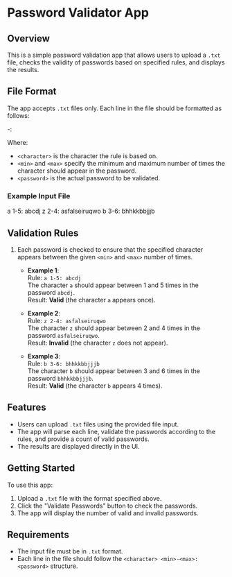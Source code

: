 # Password Validator App

## Overview

This is a simple password validation app that allows users to upload a `.txt` file, checks the validity of passwords based on specified rules, and displays the results.

## File Format

The app accepts `.txt` files only. Each line in the file should be formatted as follows:

<character> <min>-<max>: <password>

Where:
- `<character>` is the character the rule is based on.
- `<min>` and `<max>` specify the minimum and maximum number of times the character should appear in the password.
- `<password>` is the actual password to be validated.

### Example Input File

a 1-5: abcdj z 2-4: asfalseiruqwo b 3-6: bhhkkbbjjjb

## Validation Rules

1. Each password is checked to ensure that the specified character appears between the given `<min>` and `<max>` number of times.
   
   - **Example 1**:  
     Rule: `a 1-5: abcdj`  
     The character `a` should appear between 1 and 5 times in the password `abcdj`.  
     Result: **Valid** (the character `a` appears once).

   - **Example 2**:  
     Rule: `z 2-4: asfalseiruqwo`  
     The character `z` should appear between 2 and 4 times in the password `asfalseiruqwo`.  
     Result: **Invalid** (the character `z` does not appear).

   - **Example 3**:  
     Rule: `b 3-6: bhhkkbbjjjb`  
     The character `b` should appear between 3 and 6 times in the password `bhhkkbbjjjb`.  
     Result: **Valid** (the character `b` appears 4 times).

## Features

- Users can upload `.txt` files using the provided file input.
- The app will parse each line, validate the passwords according to the rules, and provide a count of valid passwords.
- The results are displayed directly in the UI.

## Getting Started

To use this app:

1. Upload a `.txt` file with the format specified above.
2. Click the "Validate Passwords" button to check the passwords.
3. The app will display the number of valid and invalid passwords.

## Requirements

- The input file must be in `.txt` format.
- Each line in the file should follow the `<character> <min>-<max>: <password>` structure.

